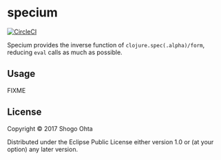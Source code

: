 # specium
[![CircleCI](https://circleci.com/gh/athos/specium.svg?style=shield)](https://circleci.com/gh/athos/specium)

Specium provides the inverse function of `clojure.spec(.alpha)/form`, reducing `eval` calls as much as possible.

## Usage

FIXME

## License

Copyright © 2017 Shogo Ohta

Distributed under the Eclipse Public License either version 1.0 or (at
your option) any later version.
